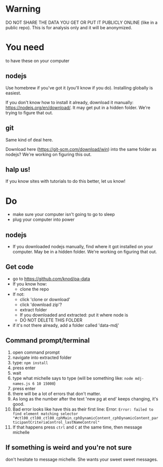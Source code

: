 # Warning
DO NOT SHARE THE DATA YOU GET OR PUT IT PUBLICLY ONLINE (like in a public repo). This is for analysis only and it will be anonymized.

# You need
to have these on your computer

## nodejs

Use homebrew if you've got it (you'll know if you do). Installing globally is easiest.

If you don't know how to install it already, download it manually: https://nodejs.org/en/download/. It may get put in a hidden folder. We're trying to figure that out.

## git

Same kind of deal here.

Download here (https://git-scm.com/download/win) into the same folder as nodejs? We're working on figuring this out.

## halp us!

If you know sites with tutorials to do this better, let us know!


# Do
- make sure your computer isn't going to go to sleep
- plug your computer into power

## nodejs
- If you downloaded nodejs manually, find where it got installed on your computer. May be in a hidden folder. We're working on figuring that out.

## Get code
- go to https://github.com/knod/pa-data
- If you know how:
  - clone the repo
- If not:
  - click 'clone or download'
  - click 'download zip'?
  - extract folder
  - If you downloaded and extracted: put it where node is
  - DO NOT DELETE THIS FOLDER
- if it's not there already, add a folder called 'data-mdj'

## Command prompt/terminal
1. open command prompt
1. navigate into extracted folder
1. type: `npm install`
1. press enter
1. wait
1. type what michelle says to type (will be something like: `node mdj-names.js 6 10 15000`)
1. press enter
1. there will be a lot of errors that don't matter.
1. As long as the number after the text 'new pg at end' keeps changing, it's good.
1. Bad error looks like have this as their first line: Error: `Error: failed to find element matching selector "#ctl00_ctl00_ctl00_cphMain_cphDynamicContent_cphDynamicContent_participantCriteriaControl_lastNameControl"`
1. If that happens press `ctrl` and `C` at the same time, then message michelle

## If something is weird and you're not sure
don't hesitate to message michelle. She wants your sweet sweet messages.





